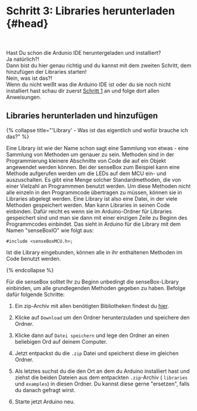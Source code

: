 # Schritt 3: Libraries herunterladen {#head}

<div class="description"></div>
<div class="line">
    <br>
    <br>
</div>

<div class="box_warning">
    <i class="fa fa-exclamation-circle fa-fw" aria-hidden="true" style="color: #f0ad4e"></i>
    Hast Du schon die Ardunio IDE heruntergeladen und installiert?

<div class="row">
    <div class="col-sm-6">
        <div class="box_success">
            <i class="fa fa-check fa-fw" aria-hidden="true" style="color: #50af51;"></i>
            Ja natürlich?!
            <br>
            Dann bist du hier genau richtig und du kannst mit dem zweiten Schritt, dem hinzufügen der Libraries starten!
        </div>
    </div>
    <div class="col-sm-6">
        <div class="box_error">
            <i class="fa fa-exclamation-triangle fa-fw" aria-hidden="true" style="color: #d9534f"></i>
             Nein, was ist das?!
             <br>
             Wenn du nicht weißt was die Arduino IDE ist oder du sie noch nicht installiert hast schau dir zuerst <a href="software-installation.html">Schritt 1</a> an und folge dort allen Anweisungen.
        </div>
    </div>
</div>
</div>

## Libraries herunterladen und hinzufügen

{% collapse title="'Library' - Was ist das eigentlich und wofür brauche ich das?" %}

Eine Library ist wie der Name schon sagt eine Sammlung von etwas - eine Sammlung von Methoden um genauer zu sein. Methoden sind in der Programmierung kleinere Abschnitte von Code die auf ein Objekt angewendet werden können. 
Bei der senseBox zum Beispiel kann eine Methode aufgerufen werden um die LEDs auf dem MCU ein- und auszuschalten. Es gibt eine Menge solcher Standardmethoden, die von einer Vielzahl an Programmmen benutzt werden. Um diese Methoden nicht alle einzeln in den Programmcode übertragen zu müssen, können sie in Libraries abgelegt werden. 
Eine Library ist also eine Datei, in der viele Methoden gespeichert werden. Man kann Libraries in seinen Code einbinden. Dafür reicht es wenn sie im Arduino-Ordner für Libraries gespeichert sind und man sie dann mit einer einzigen Zeile zu Beginn des Programmcodes einbindet. Das sieht in Arduino für die Library mit dem Namen "senseBoxIO" wie folgt aus: 

```arduino
#include <senseBoxMCU.h>;
```

Ist die Library eingebunden, können alle in ihr enthaltenen Methoden im Code benutzt werden. 

{% endcollapse %}

Für die senseBox solltet Ihr zu Beginn unbedingt die senseBox-Library einbinden, um alle grundlegenden Methoden gegeben zu haben. Befolge dafür folgende Schritte: 

1. Ein zip-Archiv mit allen benötigten Bibliotheken findest du [hier](https://github.com/sensebox/resources/blob/master/libraries/senseBox_Libraries.zip).

2. Klicke auf ``Download`` um den Ordner herunterzuladen und speichere den Ordner.

3. Klicke dann auf ``Datei speichern`` und lege den Ordner an einen beliebigen Ord auf deinem Computer.

4. Jetzt entpackst du die ``.zip`` Datei und speicherst diese im gleichen Ordner.

5. Als letztes suchst du die den Ort an dem du Arduino installiert hast und ziehst die beiden Dateien aus dem entpackten ``.zip``-Archiv ( ``libraries`` und ``examples``) in diesen Ordner. Du kannst diese gerne "ersetzen", falls du danach gefragt wirst.  

6. Starte jetzt Arduino neu. 





